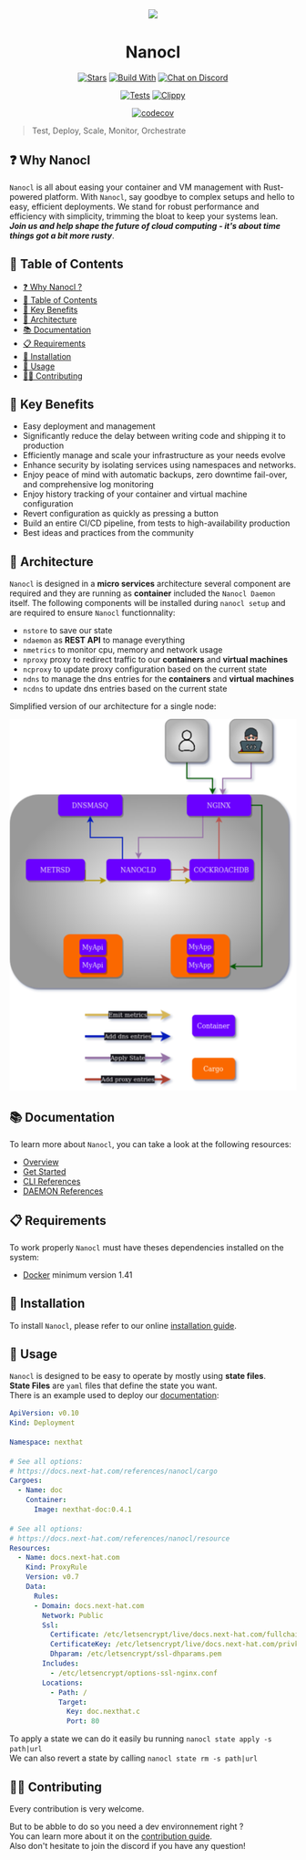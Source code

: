 <div align="center">
  <img src="https://download.next-hat.com/ressources/images/logo.png" >
  <h1>Nanocl</h1>
  <p>

[![Stars](https://img.shields.io/github/stars/nxthat/nanocl?label=%E2%AD%90%20stars%20%E2%AD%90)](https://github.com/nxthat/nanocl)
[![Build With](https://img.shields.io/badge/built_with-Rust-dca282.svg?style=flat)](https://github.com/nxthat/nanocl)
[![Chat on Discord](https://img.shields.io/discord/1011267493114949693?label=chat&logo=discord&style=flat)](https://discord.gg/WV4Aac8uZg)

  </p>

  <p>

[![Tests](https://github.com/nxthat/nanocl/actions/workflows/tests.yml/badge.svg)](https://github.com/nxthat/nanocl/actions/workflows/tests.yml)
[![Clippy](https://github.com/nxthat/nanocl/actions/workflows/clippy.yml/badge.svg)](https://github.com/nxthat/nanocl/actions/workflows/clippy.yml)

  </p>

  <p>

[![codecov](https://codecov.io/gh/nxthat/nanocl/branch/nightly/graph/badge.svg?token=4I60HOW6HM)](https://codecov.io/gh/nxthat/nanocl)

  </p>

</div>

<blockquote>
 <span>
   Test, Deploy, Scale, Monitor, Orchestrate
 </span>
</blockquote>

## ❓ Why Nanocl

`Nanocl` is all about easing your container and VM management with Rust-powered platform.
With `Nanocl`, say goodbye to complex setups and hello to easy, efficient deployments.
We stand for robust performance and efficiency with simplicity, trimming the bloat to keep your systems lean.
**_Join us and help shape the future of cloud computing - it's about time things got a bit more rusty_**.

## 📙 Table of Contents

- [❓ Why Nanocl ?](#-why-nanocl)
- [📙 Table of Contents](#-table-of-contents)
- [🚀 Key Benefits](#-key-benefits)
- [🧿 Architecture](#-architecture)
- [📚 Documentation](#-documentation)
- [📋 Requirements](#-requirements)
- [💾 Installation](#-installation)
- [🔧 Usage](#-usage)
- [👨‍💻 Contributing](#-contributing)

## 🚀 Key Benefits

- Easy deployment and management
- Significantly reduce the delay between writing code and shipping it to production
- Efficiently manage and scale your infrastructure as your needs evolve
- Enhance security by isolating services using namespaces and networks.
- Enjoy peace of mind with automatic backups, zero downtime fail-over, and comprehensive log monitoring
- Enjoy history tracking of your container and virtual machine configuration
- Revert configuration as quickly as pressing a button
- Build an entire CI/CD pipeline, from tests to high-availability production
- Best ideas and practices from the community

## 🧿 Architecture

`Nanocl` is designed in a **micro services** architecture several component are required and they are running as **container** included the `Nanocl Daemon` itself.
The following components will be installed during `nanocl setup` and are required to ensure `Nanocl` functionnality:

- `nstore` to save our state
- `ndaemon` as **REST API** to manage everything
- `nmetrics` to monitor cpu, memory and network usage
- `nproxy` proxy to redirect traffic to our **containers** and **virtual machines**
- `ncproxy` to update proxy configuration based on the current state
- `ndns` to manage the dns entries for the **containers** and **virtual machines**
- `ncdns` to update dns entries based on the current state

Simplified version of our architecture for a single node:

<div align="center">
  <img src="./doc/architecture.png" />
</div>

## 📚 Documentation

To learn more about `Nanocl`, you can take a look at the following resources:

- [Overview](https://docs.next-hat.com/guides/nanocl/overview)
- [Get Started](https://docs.next-hat.com/guides/nanocl/get-started/orientation-and-setup)
- [CLI References](https://docs.next-hat.com/references/nanocl/cli)
- [DAEMON References](https://docs.next-hat.com/references/nanocl/daemon/overview)

## 📋 Requirements

To work properly `Nanocl` must have theses dependencies installed on the system:

- [Docker](https://www.docker.com) minimum version 1.41

## 💾 Installation

To install `Nanocl`, please refer to our online [installation guide](https://docs.next-hat.com/setups/nanocl/linux/ubuntu).

## 🔧 Usage

`Nanocl` is designed to be easy to operate by mostly using **state files**.<br />
**State Files** are `yaml` files that define the state you want.<br />
There is an example used to deploy our [documentation](https://docs.next-hat.com):

```yaml
ApiVersion: v0.10
Kind: Deployment

Namespace: nexthat

# See all options:
# https://docs.next-hat.com/references/nanocl/cargo
Cargoes:
  - Name: doc
    Container:
      Image: nexthat-doc:0.4.1

# See all options:
# https://docs.next-hat.com/references/nanocl/resource
Resources:
  - Name: docs.next-hat.com
    Kind: ProxyRule
    Version: v0.7
    Data:
      Rules:
      - Domain: docs.next-hat.com
        Network: Public
        Ssl:
          Certificate: /etc/letsencrypt/live/docs.next-hat.com/fullchain.pem
          CertificateKey: /etc/letsencrypt/live/docs.next-hat.com/privkey.pem
          Dhparam: /etc/letsencrypt/ssl-dhparams.pem
        Includes:
          - /etc/letsencrypt/options-ssl-nginx.conf
        Locations:
          - Path: /
            Target:
              Key: doc.nexthat.c
              Port: 80
```

To apply a state we can do it easily bu running `nanocl state apply -s path|url`<br />
We can also revert a state by calling `nanocl state rm -s path|url`

## 👨‍💻 Contributing

Every contribution is very welcome.

But to be abble to do so you need a dev environnement right ?<br />
You can learn more about it on the [contribution guide](./contributing.md).<br />
Also don't hesitate to join the discord if you have any question!
